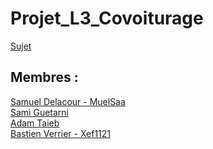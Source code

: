 # Projet_L3_Covoiturage
[Sujet](./sujet.pdf)
## Membres :  
[Samuel Delacour - MuelSaa](https://github.com/MuelSaa)  
[Sami Guetarni]()  
[Adam Taieb]()  
[Bastien Verrier - Xef1121](https://github.com/Xef1121)
